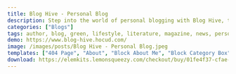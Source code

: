 ```yaml
---
title: Blog Hive - Personal Blog
description: Step into the world of personal blogging with Blog Hive, the essential Elementor Template Kit. Seamlessly integrated for effortless customization. Elevate your digital presence with thoughtfully designed templates, catering to personal bloggers. Unleash your creativity for free, building an immersive, dynamic platform with Blog Hive.
categories: ["Blogs"]
tags: author, blog, green, lifestyle, literature, magazine, news, personal, photography, shop, store, travel, vlog, woocommerce, writing
demo: https://www.blog-hive.hocud.com/
image: /images/posts/Blog Hive - Personal Blog.jpeg
templates: ["404 Page", "About", "Block About Me", "Block Category Box", "Block Feature Box", "Block Milestone", "Block Post Hero", "Block Posts 1", "Block Posts 2", "Block Posts 3", "Block Posts 4", "Block Posts 5", "Block Posts 6", "Block Posts 7", "Block Posts Carousel", "Block Sidebar", "Block Testimonials Carousel", "Block Vlog Posts", "Blog Category Archive", "Blog Default Archive", "Blog Other Archive", "Contact", "Footer", "Global", "Header", "Home 2", "Home 3", "Home", "Image Gallery", "My Account", "Off Canvas Navigation", "Products Archive", "Search Results", "Shop Cart", "Shop Checkout", "Shop Order Tracking", "Shop Page", "Single Post Layout 1", "Single Post Layout 2", "Single Product", "Single Vlog Page", "Subscribe Popup", "Vlog"]
download: https://elemkits.lemonsqueezy.com/checkout/buy/01fe4f37-cfae-45db-93e1-21cf4f4f6072
---
```

